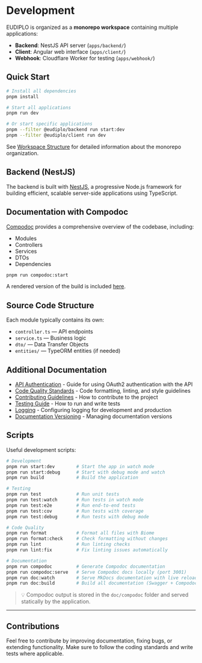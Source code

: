 # Development

EUDIPLO is organized as a **monorepo workspace** containing multiple applications:

- **Backend**: NestJS API server (`apps/backend/`)
- **Client**: Angular web interface (`apps/client/`)  
- **Webhook**: Cloudflare Worker for testing (`apps/webhook/`)

## Quick Start

```bash
# Install all dependencies
pnpm install

# Start all applications
pnpm run dev

# Or start specific applications
pnpm --filter @eudiplo/backend run start:dev
pnpm --filter @eudiplo/client run dev
```

See [Workspace Structure](workspace-structure.md) for detailed information about the monorepo organization.

## Backend (NestJS)

The backend is built with [NestJS](https://nestjs.com/), a progressive Node.js framework for building efficient, scalable server-side applications using TypeScript.

## Documentation with Compodoc

[Compodoc](https://compodoc.app) provides a comprehensive overview of the
codebase, including:

- Modules
- Controllers
- Services
- DTOs
- Dependencies

```bash
pnpm run compodoc:start
```

A rendered version of the build is included [here](../compodoc/index.html).

## Source Code Structure

Each module typically contains its own:

- `controller.ts` — API endpoints
- `service.ts` — Business logic
- `dto/` — Data Transfer Objects
- `entities/` — TypeORM entities (if needed)

## Additional Documentation

- [API Authentication](../api/authentication.md) - Guide for using OAuth2
  authentication with the API
- [Code Quality Standards](code-quality.md) - Code formatting, linting, and style guidelines
- [Contributing Guidelines](contributing.md) - How to contribute to the project
- [Testing Guide](testing.md) - How to run and write tests
- [Logging](./logging-configuration.md) - Configuring logging for development
  and production
- [Documentation Versioning](documentation-versioning.md) - Managing documentation versions

## Scripts

Useful development scripts:

```bash
# Development
pnpm run start:dev        # Start the app in watch mode
pnpm run start:debug      # Start with debug mode and watch
pnpm run build            # Build the application

# Testing
pnpm run test             # Run unit tests
pnpm run test:watch       # Run tests in watch mode
pnpm run test:e2e         # Run end-to-end tests
pnpm run test:cov         # Run tests with coverage
pnpm run test:debug       # Run tests with debug mode

# Code Quality
pnpm run format           # Format all files with Biome
pnpm run format:check     # Check formatting without changes
pnpm run lint             # Run linting checks
pnpm run lint:fix         # Fix linting issues automatically

# Documentation
pnpm run compodoc         # Generate Compodoc documentation
pnpm run compodoc:serve   # Serve Compodoc docs locally (port 3001)
pnpm run doc:watch        # Serve MkDocs documentation with live reload
pnpm run doc:build        # Build all documentation (Swagger + Compodoc + MkDocs)
```

> 💡 Compodoc output is stored in the `doc/compodoc` folder and served
> statically by the application.

---

## Contributions

Feel free to contribute by improving documentation, fixing bugs, or extending
functionality. Make sure to follow the coding standards and write tests where
applicable.
